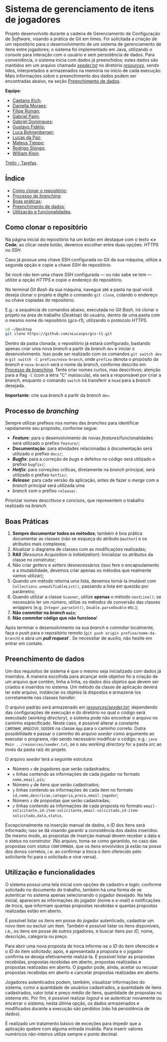 # Sistema de gerenciamento de itens de jogadores

Projeto desenvolvido durante a cadeira de Gerenciamento de Configuração de _Software_, visando a prática de Git em
times. Foi solicitada a criação de um repositório para o desenvolvimento de um sistema de gerenciamento de itens entre
jogadores; o sistema foi implementado em Java, utilizando o _console_ para interação com o usuário e sem persistência de
dados. Para conveniência, o sistema inicia com dados já preenchidos; estes dados são mantidos em um arquivo chamado
[_seeder.txt_](./resources/seeder.txt) no diretório [_resources_](./resources), sendo lidos, interpretados e armazenados
na memória no início de cada execução. Mais informações sobre o preenchimento dos dados podem ser encontradas abaixo, na
seção [Preenchimento de dados](#preenchimento-de-dados).

**Equipe**:
- [Caetano Kich](https://github.com/CaetanoKich);
- [Daniella Moraes](https://github.com/MSDaniella);
- [Filipe Roman](https://github.com/fitroman);
- [Gabriel Paim](https://github.com/GabrielArrudaPaim);
- [Gabriel Domingues](https://github.com/DominguesGabriel);
- [Gustavo Fidélis](https://github.com/gustavofid);
- [Luca Bohnenberger](https://github.com/LucaWBohnenberger);
- [Lucas da Paz](https://github.com/xLucaspx);
- [Mateus Tieppo](https://github.com/Mateus-Tieppo);
- [Rodrigo Slongo](https://github.com/Slongo11);
- [William Klein](https://github.com/William-Olv-Kln).

[Trello - Tarefas](https://trello.com/b/olub9SuD).

## Índice

- [Como clonar o repositório](#como-clonar-o-repositório);
- [Processo de _branching_](#processo-de-_branching_);
- [Boas práticas](#boas-práticas);
- [Preenchimento de dados](#preenchimento-de-dados);
- [Utilização e funcionalidades](#utilização-e-funcionalidades).

## Como clonar o repositório

Na página inicial do repositório há um botão em destaque com o texto **<> Code**; ao clicar neste botão, devemos
escolher entre duas opções: _HTTPS_ ou _SSH_.

Caso já possua uma chave _SSH_ configurada no Git da sua máquina, utilize a segunda opção e copie a chave _SSH_
do repositório.

Se você não tem uma chave _SSH_ configurada — ou não sabe se tem — utilize a opção _HTTPS_ e copie o endereço
do repositório.

No terminal _Git Bash_ da sua máquina, navegue até a pasta na qual você deseja clonar o projeto e digite o comando
`git clone`, colando o endereço ou chave copiadas do repositório.

E.g.: a sequência de comandos abaixo, executada no _Git Bash_, irá clonar o projeto na área de trabalho (_Desktop_)
do usuário, dentro de uma pasta com o mesmo nome do repositório (_gcs-t1_), utilizando o protocolo _HTTPS_.

```bash
cd ~/Desktop
git clone https://github.com/xLucaspx/gcs-t1.git
```

Dentro da pasta clonada, o repositório já estará configurado, bastando apenas criar uma nova _branch_ a partir da
_branch_ `dev` e iniciar o desenvolvimento. Isso pode ser realizado com os comandos `git switch dev` e
`git switch -C prefixo/nova-branch`, onde `prefixo` denota o propósito da _branch_ e `nova-branch` será o nome da
_branch_, conforme descrito em [Processo de _branching_](#processo-de-_branching_). Tente criar nomes curtos, mas
descritivos; atenção para a flag `-C` (com a letra "C" maiúscula), ela será a responsável por criar a _branch_, enquanto
o comando `switch` irá transferir a `head` para a _branch_ desejada.

**Importante**: crie sua _branch_ a partir da _branch_ `dev`.

## Processo de _branching_

Sempre utilizar prefixos nos nomes das _branches_ para identificar rapidamente seu propósito, conforme segue:

- **_Feature_**: para o desenvolvimento de novas _features_/funcionalidades será utilizado o prefixo `feature/`;
- **Documentação**: para atividades relacionadas à documentação será utilizado o prefixo `docs/`;
- **_Bugfix_**: para a correção de _bugs_ e defeitos no código será utilizado o prefixo `bugfix/`;
- **_Hotfix_**: para correções críticas, diretamente na _branch_ principal, será utilizado o prefixo `hotfix/`;
- **_Release_**: para cada versão da aplicação, antes de fazer o _merge_ com a _branch_ principal será utilizada uma
- _branch_ com o prefixo `release/`.

Priorizar nomes descritivos e concisos, que representem o trabalho realizado na _branch_.

## Boas Práticas

1. **Sempre documentar todos os métodos**; também é boa prática documentar as classes (não se esqueça do atributo
	 `@author`) e os atributos mais complexos;
2. Atualizar o diagrama de classes com as modificações realizadas;
3. **RAII** (_Resource Acquisition is Initialization_): Inicializar os atributos da classe no construtor;
4. Não criar _getters_ e _setters_ desnecessários (isso fere o encapsulamento e a imutabilidade, devemos criar apenas
	 os métodos que realmente vamos utilizar);
5. Quando um método retorna uma lista, devemos torná-la imutável com `Collections.unmodifiableList()`, passando a lista
	 em questão por parâmetro;
6. Quando utilizar a classe `Scanner`, utilize **apenas** o método `nextLine()`; se necessário ler um número, utilize
	 os métodos de conversão das classes _wrappers_ (e.g. `Integer.parseInt()`, `Double.parseDouble` etc.);
7. **Não _commitar_ na _branch_ `main`**;
8. **Não _commitar_ código que não funciona**!

Após terminar o desenvolvimento na sua _branch_ e _commitar_ localmente, faça o _push_ para o repositório remoto
(`git push origin prefixo/nome-da-branch`) e abra um **_pull request_**`. Se necessitar de auxílio, não hesite em entrar
em contato.

## Preenchimento de dados

Um dos requisitos de sistema é que o mesmo seja inicializado com dados já inseridos. A maneira escolhida para alcançar
este objetivo foi a criação de um arquivo que contém, linha a linha, os dados dos objetos que devem ser criados e
inseridos no sistema. Um método da classe de aplicação deverá ler este arquivo, instânciar os objetos lá dispostos e
armazená-los corretamente nas classes _handler_.

O arquivo padrão será armazenado em [_resources/seeder.txt_](./resources/seeder.txt); dependendo das configurações de
execução e do diretório no qual o código será executado (_working directory_), o sistema pode não encontrar o arquivo no
caminho especificado. Neste caso, é possível alterar a constante `CAMINHO_ARQUIVO_SEEDER` na classe `App` para o caminho
correto. Outra possibilidade é passar o caminho do arquivo _seeder_ como argumento ao executar o programa, não sendo
necessário modificar o código; e.g.: `java Main ../resources/seeder.txt`, se o seu _working directory_ for a pasta _src_
ao invés da pasta raíz do projeto.

O arquivo _seeder_ terá a seguinte estrutura:

- Número `x` de jogadores que serão cadastrados;
- `x` linhas contendo as informações de cada jogador no formato `nome,email,pin`;
- Número `y` de itens que serão cadastrados;
- `y` linhas contendo as informações de cada item no formato `id,nome,descricao,categoria,preco,email-jogador`;
- Número `z` de propostas que serão cadastradas;
- `z` linhas contendo as informações de cada proposta no formato
	`email-solicitante,id-item-solicitante,email-solicitado,id-item-solicitado,data,status`.

Excepcionalmente na inserção manual de dados, o _ID_ dos itens será informado; isso se dá visando garantir a
consistência dos dados inseridos. De mesmo modo, as propostas de inserção manual devem receber a data e o _status_ no
construtor. (No arquivo, toma-se como garantido, no caso das propostas com _status_ `CONFIRMADA`, que os itens
envolvidos já estão na posse dos donos corretos, i.e. ao confirmar a troca o item oferecido pelo solicitante foi para o
solicitado e vice-versa).

## Utilização e funcionalidades

O sistema possui uma tela inicial com opções de cadastro e _login_; conforme solicitado no documento do trabalho, também
há uma forma de se autenticar no sistema apenas selecionando o jogador desejado. Na tela inicial, aparecem as
informações do jogador (nome e _e-mail_) e notificações de troca, que informam quantas propostas recebidas e quantas
propostas realizadas estão em aberto.

É possível listar os itens em posse do jogador autenticado, cadastrar um novo item ou excluir um item. Também é possível
listar os itens disponíveis, i.e., os itens em posse de outros jogadores, e buscar itens por _ID_, nome, descrição,
categoria ou preço.

Para abrir uma nova proposta de troca informa-se o _ID_ do item oferecido e o _ID_ do item solicitado; após, é
apresentada a proposta e o jogador confirma se deseja efetivamente realizá-la. É possível listar as propostas recebidas,
propostas recebidas em aberto, propostas realizadas e propostas realizadas em aberto. O jogador pode, ainda, aceitar ou
recusar propostas recebidas em aberto e cancelar propostas realizadas em aberto.

Jogadores autenticados podem, também, visualizar informações do sistema, como a quantidade de usuários cadastrados, a
quantidade de itens cadastrados, valor total e preço médio de itens, quantidade de propostas no sistema etc. Por fim,
é possível realizar _logout_ e se autenticar novamente ou encerrar o sistema; nesta última opção, os dados armazenados e
modificados durante a execução são perdidos (não há persistência de dados).

É realizado um tratamento básico de exceções para impedir que a aplicação quebre com alguma entrada inválida. Para
inserir valores numéricos não-inteiros utilize sempre o ponto decimal. 
